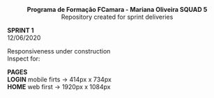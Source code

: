 <div align="center">
<strong> Programa de Formação FCamara - Mariana Oliveira SQUAD 5 </strong>
<br>
Repository created for sprint deliveries
</div>

<strong>SPRINT 1</strong><br>12/06/2020

Responsiveness under construction<br>
Inspect for:

<strong>PAGES</strong><br>
<strong>LOGIN</strong> mobile firts -> 414px x 734px<br>
<strong>HOME</strong> web first -> 1920px x 1084px

